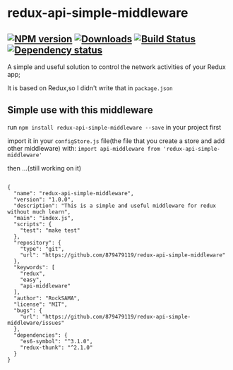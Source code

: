 # redux-api-simple-middleware
[![NPM version][npm-image]][npm-url] [![Downloads][downloads-image]][npm-url] [![Build Status][travis-image]][travis-url] [![Dependency status][david-dm-image]][david-dm-url]
---
A simple and useful solution to control the network activities of your Redux app;

It is based on Redux,so I didn't write that in `package.json`

## Simple use with this middleware

run `npm install redux-api-simple-middleware --save` in your project first

import it in your `configStore.js` file(the file that you create a store and add other middleware) with:
`import api-middleware from 'redux-api-simple-middleware'`

then ...(still working on it)

```

{
  "name": "redux-api-simple-middleware",
  "version": "1.0.0",
  "description": "This is a simple and useful middleware for redux without much learn",
  "main": "index.js",
  "scripts": {
    "test": "make test"
  },
  "repository": {
    "type": "git",
    "url": "https://github.com/879479119/redux-api-simple-middleware"
  },
  "keywords": [
    "redux",
    "easy",
    "api-middleware"
  ],
  "author": "RockSAMA",
  "license": "MIT",
  "bugs": {
  	"url": "https://github.com/879479119/redux-api-simple-middleware/issues"
  },
  "dependencies": {
    "es6-symbol": "^3.1.0",
    "redux-thunk": "^2.1.0"
  }
}

```

[npm-url]: https://npmjs.org/package/redux-api-simple-middleware
[downloads-image]: http://img.shields.io/npm/dm/redux-api-simple-middleware.svg
[npm-image]: http://img.shields.io/npm/v/redux-api-simple-middleware.svg
[travis-url]: https://travis-ci.org/rocksama/redux-api-simple-middleware
[travis-image]: http://img.shields.io/travis/rocksama/redux-api-simple-middleware.svg
[david-dm-url]:https://david-dm.org/rocksama/redux-api-simple-middleware
[david-dm-image]:https://david-dm.org/rocksama/redux-api-simple-middleware.svg